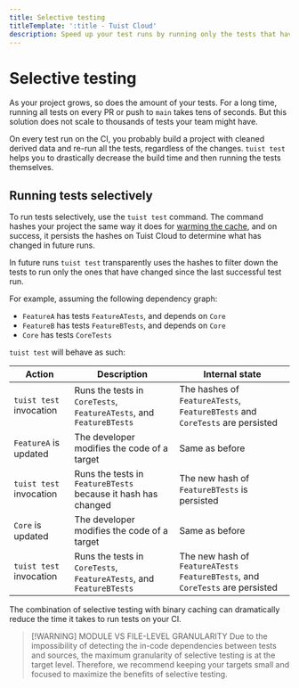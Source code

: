 ```yaml
---
title: Selective testing
titleTemplate: ':title - Tuist Cloud'
description: Speed up your test runs by running only the tests that have changed since the last successful test run.
---
```


# Selective testing

As your project grows, so does the amount of your tests. For a long time, running all tests on every PR or push to `main` takes tens of seconds. But this solution does not scale to thousands of tests your team might have.

On every test run on the CI, you probably build a project with cleaned derived data and re-run all the tests, regardless of the changes. `tuist test` helps you to drastically decrease the build time and then running the tests themselves.

## Running tests selectively

To run tests selectively, use the `tuist test` command. The command hashes your project the same way it does for [warming the cache](/guide/scale/cloud/binary-caching#cache-warming), and on success, it persists the hashes on Tuist Cloud to determine what has changed in future runs.

In future runs `tuist test` transparently uses the hashes to filter down the tests to run only the ones that have changed since the last successful test run.

For example, assuming the following dependency graph:

- `FeatureA` has tests `FeatureATests`, and depends on `Core`
- `FeatureB` has tests `FeatureBTests`, and depends on `Core`
- `Core` has tests `CoreTests`

`tuist test` will behave as such:

| Action | Description | Internal state |
| ---- | --- | ---- |
| `tuist test` invocation | Runs the tests in `CoreTests`, `FeatureATests`, and `FeatureBTests` | The hashes of `FeatureATests`, `FeatureBTests` and `CoreTests` are persisted |
| `FeatureA` is updated | The developer modifies the code of a target | Same as before |
| `tuist test` invocation | Runs the tests in `FeatureBTests` because it hash has changed | The new hash of `FeatureBTests` is persisted |
| `Core` is updated | The developer modifies the code of a target | Same as before |
| `tuist test` invocation | Runs the tests in `CoreTests`, `FeatureATests`, and `FeatureBTests` | The new hash of `FeatureATests` `FeatureBTests`, and `CoreTests` are persisted |

The combination of selective testing with binary caching can dramatically reduce the time it takes to run tests on your CI.

> [!WARNING] MODULE VS FILE-LEVEL GRANULARITY
> Due to the impossibility of detecting the in-code dependencies between tests and sources, the maximum granularity of selective testing is at the target level. Therefore, we recommend keeping your targets small and focused to maximize the benefits of selective testing.